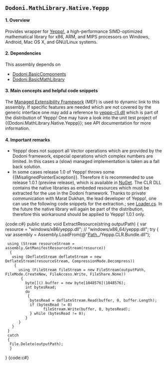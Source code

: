 ## `Dodoni.MathLibrary.Native.Yeppp`

#### 1. Overview
Provides wrapper for [Yeppp!](http://www.yeppp.info/),  a high-performance SIMD-optimized mathematical library for x86, ARM, and MIPS processors on Windows, Android, Mac OS X, and GNU/Linux systems.

#### 2. Dependencies
This assembly depends on 
* [Dodoni.BasicComponents](BasicComponents)
* [Dodoni.BasicMathLibrary](BasicMathLibrary)

#### 3. Main concepts and helpful code snippets
The [Managed Extensibility Framework](http://en.wikipedia.org/wiki/Managed_Extensibility_Framework) (MEF) is used to dynamic link to this assembly. If specific features are needed which are not covered by the generic interface one may add a reference to [yeppp-cli.dll](http://docs.yeppp.info/cs/index.html#GettingStarted) which is part of the distribution of Yeppp! One may have a look into the unit test project of {{Dodoni.MathLibrary.Native.Yeppp}}; see API documentation for more information.


#### 4. Important remarks
* Yeppp! does not support all Vector operations which are provided by the Dodoni framework, especial operations which complex numbers are limited. In this cases a (slow) managed implementation is taken as a fall back solution. 
* In some cases release 1.0 of Yeppp! throws some {{MisalignedPointerException}}. Therefore it is recommended to use release 1.0.1 (preview release), which is available in [NuGet](https://www.nuget.org/). The CLR DLL contains the native libraries as embeded resources which must be extracted for the use in the Dodoni framework. Thanks to private communication with Marat Dukhan, the lead developer of Yeppp!, one can use the following code snippets for the extraction.; see [Loader.cs](https://bitbucket.org/MDukhan/yeppp/src/b8db687e912bbd7e2a26dd93c348ef2d7a5febdc/bindings/clr/sources-csharp/library/Loader.cs?at=default#cl-183). In the future the native library will again be part of the distribution, therefore this workaround should be applied to Yeppp! 1.0.1 only.

{code:c#}
public static void ExtractResource(string outputPath)
{
  var resource = "windows/x86/yeppp.dll";  // "windows/x86_64/yeppp.dll";
   try
   {
    var assembly = Assembly.LoadFrom(@"[Path..](Path..)/Yeppp.CLR.Bundle.dll");

     using (Stream resourceStream = assembly.GetManifestResourceStream(resource))
      {
       using (DeflateStream deflateStream = new DeflateStream(resourceStream, CompressionMode.Decompress))
        {
          using (FileStream fileStream = new FileStream(outputPath, FileMode.CreateNew, FileAccess.Write, FileShare.None))
           {
             byte[]() buffer = new byte[1048576](1048576);
             int bytesRead;
             do
              {
               bytesRead = deflateStream.Read(buffer, 0, buffer.Length);
               if (bytesRead != 0)
                     fileStream.Write(buffer, 0, bytesRead);
               } while (bytesRead != 0);
             }
          }
       }
     }
     catch
     {
      File.Delete(outputPath);
      }
 }
{code:c#}

